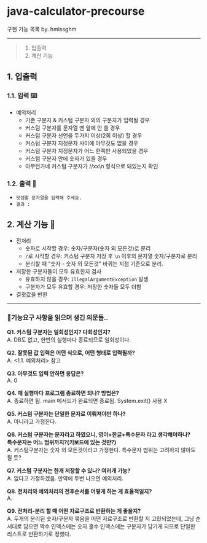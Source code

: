 # java-calculator-precourse
구현 기능 목록 by. hmlssghm
***
>1. 입출력 
>2. 계산 기능

## 1. 입출력
### 1.1. 입력 ⌨️
- 예외처리
  - 기존 구분자 & 커스텀 구분자 외의 구분자가 입력될 경우
  - 커스텀 구분자를 문자열 맨 앞에 안 쓸 경우
  - 커스텀 구분자 선언을 두가지 이상(2회 이상) 할 경우
  - 커스텀 구분자 지정문자 사이에 아무것도 없을 경우
  - 커스텀 구분자 지정문자가 어느 한쪽만 사용되었을 경우
  - 커스텀 구분자 안에 숫자가 있을 경우
  - 아무턴가네 커스텀 구분자가 //xx\n 형식으로 돼있는지 확인
### 1.2. 출력 💬
- `덧셈할 문자열을 입력해 주세요.`
- `결과 : `

## 2. 계산 기능 🧮
- 전처리
  - 숫자로 시작할 경우: 숫자/구분자(숫자 외 모든것)로 분리
  - `/`로 시작할 경우: 커스텀 구분자 저장 후 `\n` 이후의 문자열 숫자/구분자로 분리
  - 분리할 때 "숫자 - 숫자 외 모든것" 바뀌는 지점 기준으로 분리.
- 저장한 구분자들이 모두 유효한지 검사
  - 유효하지 않을 경우: `IllegalArgumentException` 발생
  - 구분자가 모두 유효할 경우: 저장한 숫자들 모두 더함
- 결괏값을 반환

***
### 🤔기능요구 사항을 읽으며 생긴 의문들..
**Q1. 커스텀 구분자는 일회성인지? 다회성인지?**   
A. DB도 없고, 한번의 실행마다 종료되므로 일회성이다.   

**Q2. 잘못된 값 입력은 어떤 식으로, 어떤 형태로 입력될까?**   
A. <1.1. 예외처리> 참고   

**Q3. 아무것도 입력 안하면 응답은?**   
A. 0   

**Q4. 매 실행마다 프로그램 종료하면 되나? 방법은?**   
A. 종료하면 됨. main 메서드가 완료되면 종료됨. System.exit() 사용 X   

**Q5. 커스텀 구분자는 단일한 문자로 이뤄져야만 하나?**    
A. 아니라고 가정한다.   

**Q6. 커스텀 구분자는 문자라고 하였으니, 영어+한글+특수문자 라고 생각해야하나?   
특수문자는 어느 범위까지?(키보드에 있는 것만?)**   
A. 커스텀구분자는 숫자 외 모든것이라고 가정한다. 특수문자 범위는 고려하지 않아도 될 듯?   

**Q7. 커스텀 구분자는 한개 저장할 수 있나? 여러개 가능?**   
A. 없다고 가정하겠음. 만약에 두번 나오면 예외처리.    

**Q8. 전처리와 예외처리의 전후순서를 어떻게 하는 게 효율적일지?**   
A.    

**Q9. 전처리-분리 할 때 어떤 자료구조로 반환하는 게 좋을지?**   
A. 두개의 분리된 숫자/구분자 묶음을 어떤 자료구조로 반환할 지 고민되었는데, 
그냥 순서대로 담으면 짝수 인덱스에는 숫자 홀수 인덱스에는 구분자가 담기게 되므로
단일한 리스트로 반환하기로 정했다.